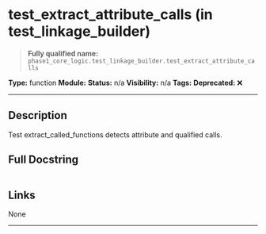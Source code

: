 # test_extract_attribute_calls (in test_linkage_builder)
> **Fully qualified name:** `phase1_core_logic.test_linkage_builder.test_extract_attribute_calls`

**Type:** function
**Module:** 
**Status:** n/a
**Visibility:** n/a
**Tags:** 
**Deprecated:** ❌

---

## Description
Test extract_called_functions detects attribute and qualified calls.

## Full Docstring
```

```

## Links
None

---
